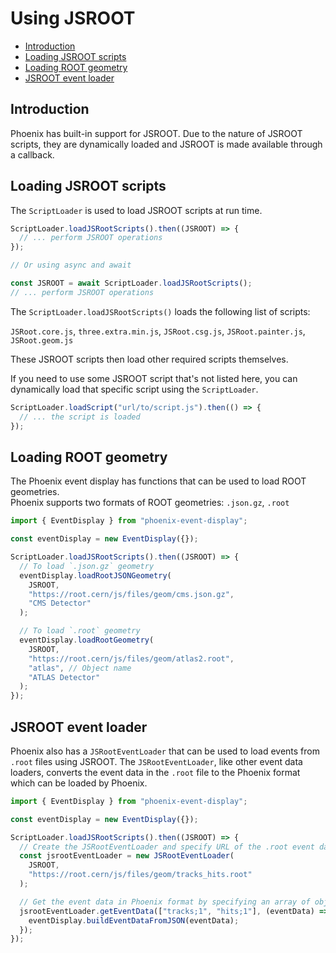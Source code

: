 # Using JSROOT

* [Introduction](#introduction)
* [Loading JSROOT scripts](#loading-jsroot-scripts)
* [Loading ROOT geometry](#loading-root-geometry)
* [JSROOT event loader](#jsroot-event-loader)

## Introduction

Phoenix has built-in support for  JSROOT. Due to the nature of JSROOT scripts, they are dynamically loaded and JSROOT is made available through a callback.

## Loading JSROOT scripts

The `ScriptLoader` is used to load JSROOT scripts at run time.

```ts
ScriptLoader.loadJSRootScripts().then((JSROOT) => {
  // ... perform JSROOT operations
});

// Or using async and await

const JSROOT = await ScriptLoader.loadJSRootScripts();
// ... perform JSROOT operations
```

The `ScriptLoader.loadJSRootScripts()` loads the following list of scripts:

`JSRoot.core.js`, `three.extra.min.js`, `JSRoot.csg.js`, `JSRoot.painter.js`, `JSRoot.geom.js`

These JSROOT scripts then load other required scripts themselves.

If you need to use some JSROOT script that's not listed here, you can dynamically load that specific script using the `ScriptLoader`.

```ts
ScriptLoader.loadScript("url/to/script.js").then(() => {
  // ... the script is loaded
});
```

## Loading ROOT geometry

The Phoenix event display has functions that can be used to load ROOT geometries.\
Phoenix supports two formats of ROOT geometries: `.json.gz`, `.root`

```ts
import { EventDisplay } from "phoenix-event-display";

const eventDisplay = new EventDisplay({});

ScriptLoader.loadJSRootScripts().then((JSROOT) => {
  // To load `.json.gz` geometry
  eventDisplay.loadRootJSONGeometry(
    JSROOT,
    "https://root.cern/js/files/geom/cms.json.gz",
    "CMS Detector"
  );

  // To load `.root` geometry
  eventDisplay.loadRootGeometry(
    JSROOT,
    "https://root.cern/js/files/geom/atlas2.root",
    "atlas", // Object name
    "ATLAS Detector"
  );
});
```

## JSROOT event loader

Phoenix also has a `JSRootEventLoader` that can be used to load events from `.root` files using JSROOT. The `JSRootEventLoader`, like other event data loaders, converts the event data in the `.root` file to the Phoenix format which can be loaded by Phoenix.

```ts
import { EventDisplay } from "phoenix-event-display";

const eventDisplay = new EventDisplay({});

ScriptLoader.loadJSRootScripts().then((JSROOT) => {
  // Create the JSRootEventLoader and specify URL of the .root event data file
  const jsrootEventLoader = new JSRootEventLoader(
    JSROOT,
    "https://root.cern/js/files/geom/tracks_hits.root"
  );

  // Get the event data in Phoenix format by specifying an array of objects (e.g "tracks;1", "hits;1") in the .root file
  jsrootEventLoader.getEventData(["tracks;1", "hits;1"], (eventData) => {
    eventDisplay.buildEventDataFromJSON(eventData);
  });
});
```
